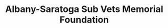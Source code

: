 ---
layout: repo
title: "Albany-Saratoga Sub Vets Memorial Foundation"
id: 22826
permalink: repos/22826/
---